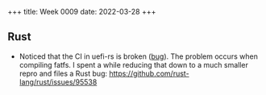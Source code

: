 +++
title: Week 0009
date: 2022-03-28
+++

## Rust

* Noticed that the CI in uefi-rs is broken
  ([bug](https://github.com/rust-osdev/uefi-rs/issues/397)). The problem
  occurs when compiling fatfs. I spent a while reducing that down to a
  much smaller repro and files a Rust bug:
  <https://github.com/rust-lang/rust/issues/95538>
